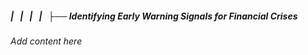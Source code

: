 ##### |   |   |   |   ├── Identifying Early Warning Signals for Financial Crises

*Add content here*